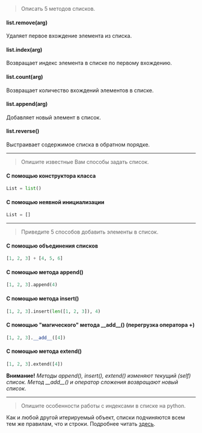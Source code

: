 > Описать 5 методов списков.

#### list.remove(arg)
Удаляет первое вхождение элемента из списка.

#### list.index(arg)
Возвращает индекс элемента в списке по первому вхождению.

#### list.count(arg)
Возвращает количество вхождений элементов в списке.

#### list.append(arg)
Добавляет новый элемент в список.

#### list.reverse()
Выстраивает содержимое списка в обратном порядке.

<hr>

> Опишите известные Вам способы задать список.

#### С помощью конструктора класса
```python
List = list()
```

#### С помощью неявной инициализации
```python
List = []
```

<hr>

> Приведите 5 способов добавить элементы в список.

#### С помощью объединения списков
```python
[1, 2, 3] + [4, 5, 6]
```

#### С помощью метода append()
```python
[1, 2, 3].append(4)
```

#### С помощью метода insert()
```python
[1, 2, 3].insert(len([1, 2, 3]), 4)
```

#### С помощью "магического" метода &#95;&#95;add&#95;&#95;() (перегрузка оператора +)
```python
[1, 2, 3].__add__([4])
```

#### С помощью метода extend()
```python
[1, 2, 3].extend([4])
```

**Внимание!** *Методы append(), insert(), extend() изменяют текущий (self) список. Метод &#95;&#95;add&#95;&#95;() и 
оператор сложения возвращают новый список*.

<hr>

> Опишите особенности работы с индексами в списке на python.

Как и любой другой итерируемый объект, списки подчиняются всем тем же правилам, что и строки. Подробнее читать 
[здесь](./Вопросы-2.md).